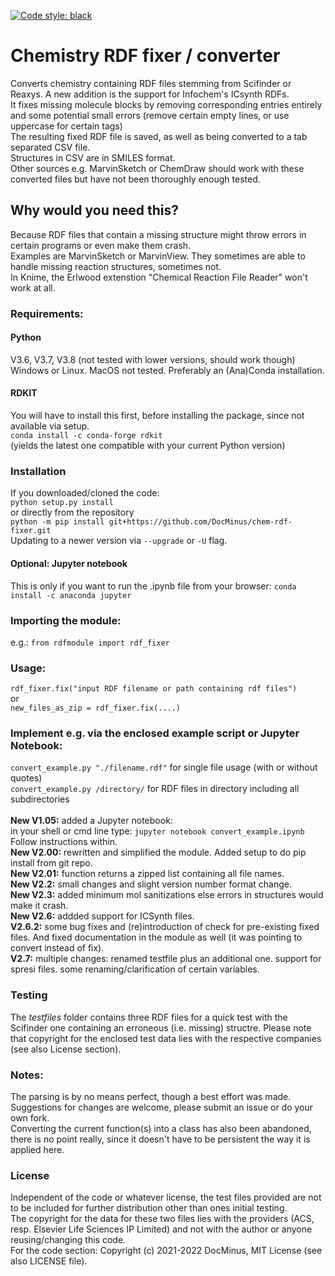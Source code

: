 [![Code style: black](https://img.shields.io/badge/code%20style-black-000000.svg)](https://github.com/psf/black)
# Chemistry RDF fixer / converter
Converts chemistry containing RDF files stemming from Scifinder or Reaxys. A new addition is the support for Infochem's ICsynth RDFs.<br>
It fixes missing molecule blocks by removing corresponding entries entirely and some potential small errors (remove certain empty lines, or use uppercase for certain tags)<br>
The resulting fixed RDF file is saved, as well as being converted to a tab separated CSV file.<br>
Structures in CSV are in SMILES format.<br>
Other sources e.g. MarvinSketch or ChemDraw should work with these converted files but have not been thoroughly enough tested.<br>

## Why would you need this?
Because RDF files that contain a missing structure might throw errors in certain programs or even make them crash.<br>
Examples are MarvinSketch or MarvinView. They sometimes are able to handle missing reaction structures, sometimes not.<br>
In Knime, the Erlwood extenstion "Chemical Reaction File Reader" won't work at all.

### Requirements:
#### Python 
V3.6, V3.7, V3.8 (not tested with lower versions, should work though)<br>
Windows or Linux. MacOS not tested. Preferably an (Ana)Conda installation.
#### RDKIT 
You will have to install this first, before installing the package, since not available via setup.<br>
`conda install -c conda-forge rdkit`<br>
(yields the latest one compatible with your current Python version)<br>

### Installation
If you downloaded/cloned the code:<br>
`python setup.py install`<br>
or directly from the repository<br>
`python -m pip install git+https://github.com/DocMinus/chem-rdf-fixer.git` <br>
Updating to a newer version via `--upgrade` or `-U` flag.<br>

#### Optional: Jupyter notebook
This is only if you want to run the .ipynb file from your browser:
`conda install -c anaconda jupyter`

### Importing the module:<br>
e.g.:
`from rdfmodule import rdf_fixer`

### Usage:
`rdf_fixer.fix("input RDF filename or path containing rdf files")`<br>
or<br>
`new_files_as_zip = rdf_fixer.fix(....)`<br>

### Implement e.g. via the enclosed example script or Jupyter Notebook:<br>
`convert_example.py "./filename.rdf"` for single file usage (with or without quotes)<br>
`convert_example.py /directory/` for RDF files in directory including all subdirectories <br>
<br>
**New V1.05:** added a Jupyter notebook:<br>
in your shell or cmd line type:
`jupyter notebook convert_example.ipynb`<br>
Follow instructions within.<br>
**New V2.00:** rewritten and simplified the module. Added setup to do pip install from git repo.<br>
**New V2.01:** function returns a zipped list containing all file names.<br>
**New V2.2:** small changes and slight version number format change.<br>
**New V2.3:** added minimum mol sanitizations else errors in structures would make it crash.<br>
**New V2.6:** addded support for ICSynth files.<br>
**V2.6.2:** some bug fixes and (re)introduction of check for pre-existing fixed files. And fixed documentation in the module as well (it was pointing to convert instead of fix).<br>
**V2.7:** multiple changes: renamed testfile plus an additional one. support for spresi files. some renaming/clarification of certain variables.<br>

### Testing
The _testfiles_ folder contains three RDF files for a quick test with the Scifinder one containing an erroneous (i.e. missing) structre. 
Please note that  copyright for the enclosed test data lies with the respective companies (see also License section).<br>

### Notes:
The parsing is by no means perfect, though a best effort was made. Suggestions for changes are welcome, please submit an issue or do your own fork.<br> 
Converting the current function(s) into a class has also been abandoned, there is no point really, since it doesn't have to be persistent the way it is applied here.<br>

### License
Independent of the code or whatever license, the test files provided are not to be included for further distribution other than ones initial testing.<br>
The copyright for the data for these two files lies with the providers (ACS, resp. Elsevier Life Sciences IP Limited) and not with the author or anyone reusing/changing this code.<br>
For the code section: Copyright (c) 2021-2022 DocMinus, MIT License (see also LICENSE file).


